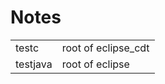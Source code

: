 Notes
=====

<table>
    <tr><td>testc</td><td>root of eclipse_cdt</td></tr>
    <tr><td>testjava</td><td>root of eclipse</td></tr>
</table>
